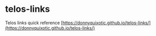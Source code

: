 # telos-links
Telos links quick reference
[https://donnyquixotic.github.io/telos-links/](https://donnyquixotic.github.io/telos-links/)
